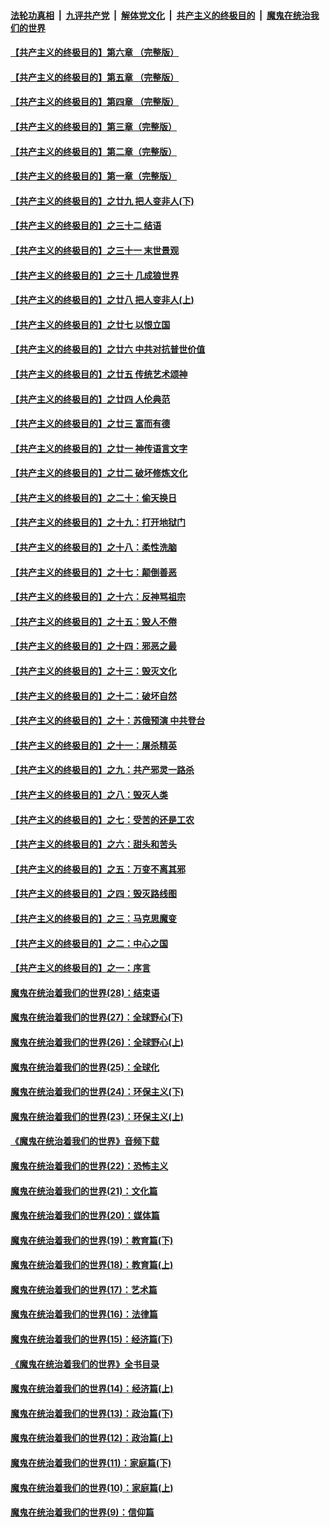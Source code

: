 ####  [法轮功真相](../../../../basic/blob/master/README.md?t=05102031) &nbsp;|&nbsp; [九评共产党](../../../../9ping.md/blob/master/README.md?t=05102031) &nbsp;|&nbsp; [解体党文化](../../../../jtdwh.md/blob/master/README.md?t=05102031)  &nbsp;|&nbsp; [共产主义的终极目的](../../../../gczydzjmd.md/blob/master/README.md?t=05102031) &nbsp;|&nbsp; [魔鬼在统治我们的世界](../../../../mgztzwmdsj.md/blob/master/README.md?t=05102031) 

#### [【共产主义的终极目的】第六章 （完整版）](../pages/nsc422/n11428913.md?t=05102031) 

#### [【共产主义的终极目的】第五章 （完整版）](../pages/nsc422/n11428912.md?t=05102031) 

#### [【共产主义的终极目的】第四章 （完整版）](../pages/nsc422/n11428907.md?t=05102031) 

#### [【共产主义的终极目的】第三章（完整版）](../pages/nsc422/n11428848.md?t=05102031) 

#### [【共产主义的终极目的】第二章（完整版）](../pages/nsc422/n11428831.md?t=05102031) 

#### [【共产主义的终极目的】第一章（完整版）](../pages/nsc422/n11417651.md?t=05102031) 

#### [【共产主义的终极目的】之廿九 把人变非人(下)](../pages/nsc422/n11344140.md?t=05102031) 

#### [【共产主义的终极目的】之三十二 结语](../pages/nsc422/n11360535.md?t=05102031) 

#### [【共产主义的终极目的】之三十一 末世景观](../pages/nsc422/n11351129.md?t=05102031) 

#### [【共产主义的终极目的】之三十 几成狼世界](../pages/nsc422/n11348280.md?t=05102031) 

#### [【共产主义的终极目的】之廿八 把人变非人(上)](../pages/nsc422/n11340492.md?t=05102031) 

#### [【共产主义的终极目的】之廿七 以恨立国](../pages/nsc422/n11336944.md?t=05102031) 

#### [【共产主义的终极目的】之廿六 中共对抗普世价值](../pages/nsc422/n11324785.md?t=05102031) 

#### [【共产主义的终极目的】之廿五 传统艺术颂神](../pages/nsc422/n11296396.md?t=05102031) 

#### [【共产主义的终极目的】之廿四 人伦典范](../pages/nsc422/n11296397.md?t=05102031) 

#### [【共产主义的终极目的】之廿三 富而有德](../pages/nsc422/n11283598.md?t=05102031) 

#### [【共产主义的终极目的】之廿一 神传语言文字](../pages/nsc422/n11263265.md?t=05102031) 

#### [【共产主义的终极目的】之廿二 破坏修炼文化](../pages/nsc422/n11245728.md?t=05102031) 

#### [【共产主义的终极目的】之二十：偷天换日](../pages/nsc422/n11238846.md?t=05102031) 

#### [【共产主义的终极目的】之十九：打开地狱门](../pages/nsc422/n11206376.md?t=05102031) 

#### [【共产主义的终极目的】之十八：柔性洗脑](../pages/nsc422/n11199994.md?t=05102031) 

#### [【共产主义的终极目的】之十七：颠倒善恶](../pages/nsc422/n11179782.md?t=05102031) 

#### [【共产主义的终极目的】之十六：反神骂祖宗](../pages/nsc422/n11166798.md?t=05102031) 

#### [【共产主义的终极目的】之十五：毁人不倦](../pages/nsc422/n11166792.md?t=05102031) 

#### [【共产主义的终极目的】之十四：邪恶之最](../pages/nsc422/n11150249.md?t=05102031) 

#### [【共产主义的终极目的】之十三：毁灭文化](../pages/nsc422/n11135227.md?t=05102031) 

#### [【共产主义的终极目的】之十二：破坏自然](../pages/nsc422/n11135214.md?t=05102031) 

#### [【共产主义的终极目的】之十：苏俄预演 中共登台](../pages/nsc422/n11118424.md?t=05102031) 

#### [【共产主义的终极目的】之十一：屠杀精英](../pages/nsc422/n11118442.md?t=05102031) 

#### [【共产主义的终极目的】之九：共产邪灵一路杀](../pages/nsc422/n11114139.md?t=05102031) 

#### [【共产主义的终极目的】之八：毁灭人类](../pages/nsc422/n11108503.md?t=05102031) 

#### [【共产主义的终极目的】之七：受苦的还是工农](../pages/nsc422/n11101809.md?t=05102031) 

#### [【共产主义的终极目的】之六：甜头和苦头](../pages/nsc422/n11096971.md?t=05102031) 

#### [【共产主义的终极目的】之五：万变不离其邪](../pages/nsc422/n11091285.md?t=05102031) 

#### [【共产主义的终极目的】之四：毁灭路线图](../pages/nsc422/n11086284.md?t=05102031) 

#### [【共产主义的终极目的】之三：马克思魔变](../pages/nsc422/n11061941.md?t=05102031) 

#### [【共产主义的终极目的】之二：中心之国](../pages/nsc422/n11047728.md?t=05102031) 

#### [【共产主义的终极目的】之一：序言](../pages/nsc422/n11086077.md?t=05102031) 

#### [魔鬼在统治着我们的世界(28)：结束语](../pages/nsc422/n10936246.md?t=05102031) 

#### [魔鬼在统治着我们的世界(27)：全球野心(下)](../pages/nsc422/n10928319.md?t=05102031) 

#### [魔鬼在统治着我们的世界(26)：全球野心(上)](../pages/nsc422/n10900318.md?t=05102031) 

#### [魔鬼在统治着我们的世界(25)：全球化](../pages/nsc422/n10788205.md?t=05102031) 

#### [魔鬼在统治着我们的世界(24)：环保主义(下)](../pages/nsc422/n10695307.md?t=05102031) 

#### [魔鬼在统治着我们的世界(23)：环保主义(上)](../pages/nsc422/n10688613.md?t=05102031) 

#### [《魔鬼在统治着我们的世界》音频下载](../pages/nsc422/n10635553.md?t=05102031) 

#### [魔鬼在统治着我们的世界(22)：恐怖主义](../pages/nsc422/n10614727.md?t=05102031) 

#### [魔鬼在统治着我们的世界(21)：文化篇](../pages/nsc422/n10597706.md?t=05102031) 

#### [魔鬼在统治着我们的世界(20)：媒体篇](../pages/nsc422/n10586579.md?t=05102031) 

#### [魔鬼在统治着我们的世界(19)：教育篇(下)](../pages/nsc422/n10564808.md?t=05102031) 

#### [魔鬼在统治着我们的世界(18)：教育篇(上)](../pages/nsc422/n10526970.md?t=05102031) 

#### [魔鬼在统治着我们的世界(17)：艺术篇](../pages/nsc422/n10499093.md?t=05102031) 

#### [魔鬼在统治着我们的世界(16)：法律篇](../pages/nsc422/n10485969.md?t=05102031) 

#### [魔鬼在统治着我们的世界(15)：经济篇(下)](../pages/nsc422/n10469975.md?t=05102031) 

#### [《魔鬼在统治着我们的世界》全书目录](../pages/nsc422/n10464261.md?t=05102031) 

#### [魔鬼在统治着我们的世界(14)：经济篇(上)](../pages/nsc422/n10457370.md?t=05102031) 

#### [魔鬼在统治着我们的世界(13)：政治篇(下)](../pages/nsc422/n10448270.md?t=05102031) 

#### [魔鬼在统治着我们的世界(12)：政治篇(上)](../pages/nsc422/n10444576.md?t=05102031) 

#### [魔鬼在统治着我们的世界(11)：家庭篇(下)](../pages/nsc422/n10440961.md?t=05102031) 

#### [魔鬼在统治着我们的世界(10)：家庭篇(上)](../pages/nsc422/n10435448.md?t=05102031) 

#### [魔鬼在统治着我们的世界(9)：信仰篇](../pages/nsc422/n10432159.md?t=05102031) 

